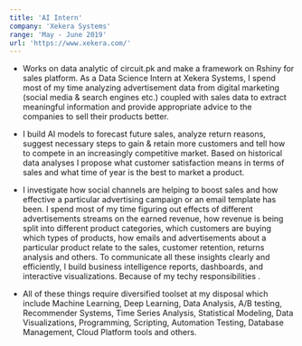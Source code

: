 ```yaml
---
title: 'AI Intern'
company: 'Xekera Systems'
range: 'May - June 2019'
url: 'https://www.xekera.com/'
---
```


- Works on data analytic of circuit.pk and make a framework on Rshiny for sales platform. As a Data Science Intern at Xekera Systems, I spend most of my time analyzing advertisement data from digital marketing (social media & search engines etc.) coupled with sales data to extract meaningful information and provide appropriate advice to the companies to sell their products better.
- I build AI models to forecast future sales, analyze return reasons, suggest necessary steps to gain & retain more customers and tell how to compete in an increasingly competitive market. Based on historical data analyses I propose what customer satisfaction means in terms of sales and what time of year is the best to market a product.

- I investigate how social channels are helping to boost sales and how effective a particular advertising campaign or an email template has been. I spend most of my time figuring out effects of different advertisements streams on the earned revenue, how revenue is being split into different product categories, which customers are buying which types of products, how emails and advertisements about a particular product relate to the sales, customer retention, returns analysis and others. To communicate all these insights clearly and efficiently, I build business intelligence reports, dashboards, and interactive visualizations. Because of my techy responsibilities . 

- All of these things require diversified toolset at my disposal which include Machine Learning, Deep Learning, Data Analysis, A/B testing, Recommender Systems, Time Series Analysis, Statistical Modeling, Data Visualizations, Programming, Scripting, Automation Testing, Database Management, Cloud Platform tools and others.

